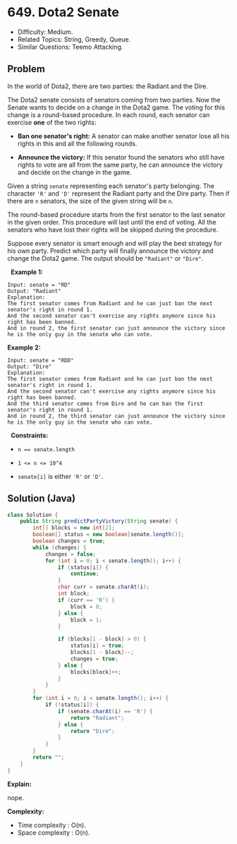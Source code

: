 # 649. Dota2 Senate

- Difficulty: Medium.
- Related Topics: String, Greedy, Queue.
- Similar Questions: Teemo Attacking.

## Problem

In the world of Dota2, there are two parties: the Radiant and the Dire.

The Dota2 senate consists of senators coming from two parties. Now the Senate wants to decide on a change in the Dota2 game. The voting for this change is a round-based procedure. In each round, each senator can exercise **one** of the two rights:


	
- **Ban one senator's right:** A senator can make another senator lose all his rights in this and all the following rounds.
	
- **Announce the victory:** If this senator found the senators who still have rights to vote are all from the same party, he can announce the victory and decide on the change in the game.


Given a string ```senate``` representing each senator's party belonging. The character ```'R'``` and ```'D'``` represent the Radiant party and the Dire party. Then if there are ```n``` senators, the size of the given string will be ```n```.

The round-based procedure starts from the first senator to the last senator in the given order. This procedure will last until the end of voting. All the senators who have lost their rights will be skipped during the procedure.

Suppose every senator is smart enough and will play the best strategy for his own party. Predict which party will finally announce the victory and change the Dota2 game. The output should be ```"Radiant"``` or ```"Dire"```.

 
**Example 1:**

```
Input: senate = "RD"
Output: "Radiant"
Explanation: 
The first senator comes from Radiant and he can just ban the next senator's right in round 1. 
And the second senator can't exercise any rights anymore since his right has been banned. 
And in round 2, the first senator can just announce the victory since he is the only guy in the senate who can vote.
```

**Example 2:**

```
Input: senate = "RDD"
Output: "Dire"
Explanation: 
The first senator comes from Radiant and he can just ban the next senator's right in round 1. 
And the second senator can't exercise any rights anymore since his right has been banned. 
And the third senator comes from Dire and he can ban the first senator's right in round 1. 
And in round 2, the third senator can just announce the victory since he is the only guy in the senate who can vote.
```

 
**Constraints:**


	
- ```n == senate.length```
	
- ```1 <= n <= 10^4```
	
- ```senate[i]``` is either ```'R'``` or ```'D'```.



## Solution (Java)

```java
class Solution {
    public String predictPartyVictory(String senate) {
        int[] blocks = new int[2];
        boolean[] status = new boolean[senate.length()];
        boolean changes = true;
        while (changes) {
            changes = false;
            for (int i = 0; i < senate.length(); i++) {
                if (status[i]) {
                    continue;
                }
                char curr = senate.charAt(i);
                int block;
                if (curr == 'R') {
                    block = 0;
                } else {
                    block = 1;
                }

                if (blocks[1 - block] > 0) {
                    status[i] = true;
                    blocks[1 - block]--;
                    changes = true;
                } else {
                    blocks[block]++;
                }
            }
        }
        for (int i = 0; i < senate.length(); i++) {
            if (!status[i]) {
                if (senate.charAt(i) == 'R') {
                    return "Radiant";
                } else {
                    return "Dire";
                }
            }
        }
        return "";
    }
}
```

**Explain:**

nope.

**Complexity:**

* Time complexity : O(n).
* Space complexity : O(n).

